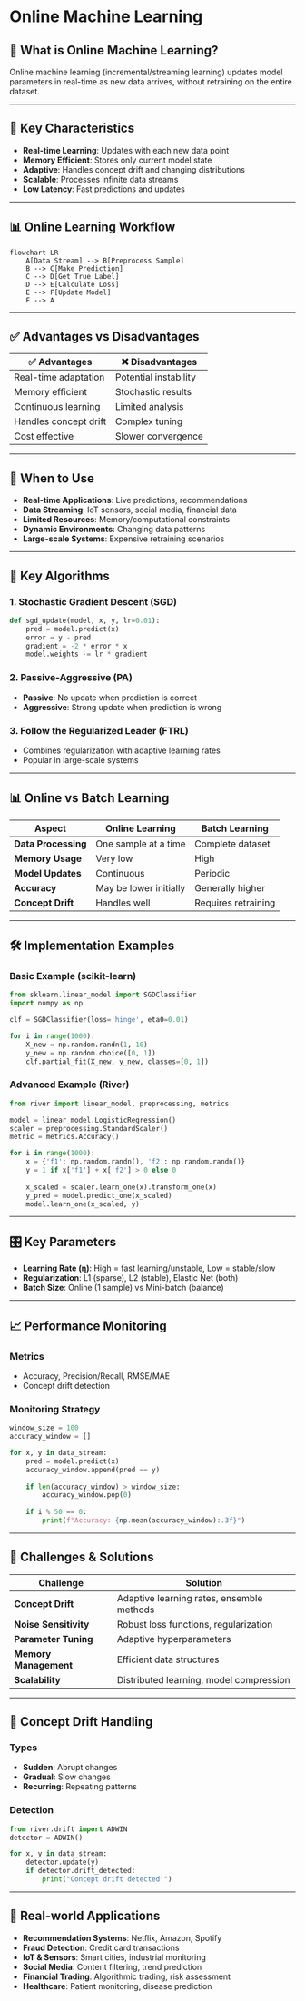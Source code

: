 # Online Machine Learning

## 🚀 What is Online Machine Learning?

Online machine learning (incremental/streaming learning) updates model parameters in real-time as new data arrives, without retraining on the entire dataset.

---

## 🔄 **Key Characteristics**

* **Real-time Learning**: Updates with each new data point
* **Memory Efficient**: Stores only current model state
* **Adaptive**: Handles concept drift and changing distributions
* **Scalable**: Processes infinite data streams
* **Low Latency**: Fast predictions and updates

---

## 📊 **Online Learning Workflow**

```mermaid
flowchart LR
    A[Data Stream] --> B[Preprocess Sample]
    B --> C[Make Prediction]
    C --> D[Get True Label]
    D --> E[Calculate Loss]
    E --> F[Update Model]
    F --> A
```

---

## ✅ **Advantages vs Disadvantages**

| ✅ **Advantages** | ❌ **Disadvantages** |
|------------------|---------------------|
| Real-time adaptation | Potential instability |
| Memory efficient | Stochastic results |
| Continuous learning | Limited analysis |
| Handles concept drift | Complex tuning |
| Cost effective | Slower convergence |

---

## 🎯 **When to Use**

* **Real-time Applications**: Live predictions, recommendations
* **Data Streaming**: IoT sensors, social media, financial data
* **Limited Resources**: Memory/computational constraints
* **Dynamic Environments**: Changing data patterns
* **Large-scale Systems**: Expensive retraining scenarios

---

## 🔧 **Key Algorithms**

### **1. Stochastic Gradient Descent (SGD)**
```python
def sgd_update(model, x, y, lr=0.01):
    pred = model.predict(x)
    error = y - pred
    gradient = -2 * error * x
    model.weights -= lr * gradient
```

### **2. Passive-Aggressive (PA)**
* **Passive**: No update when prediction is correct
* **Aggressive**: Strong update when prediction is wrong

### **3. Follow the Regularized Leader (FTRL)**
* Combines regularization with adaptive learning rates
* Popular in large-scale systems

---

## 📊 **Online vs Batch Learning**

| Aspect | Online Learning | Batch Learning |
|--------|----------------|----------------|
| **Data Processing** | One sample at a time | Complete dataset |
| **Memory Usage** | Very low | High |
| **Model Updates** | Continuous | Periodic |
| **Accuracy** | May be lower initially | Generally higher |
| **Concept Drift** | Handles well | Requires retraining |

---

## 🛠️ **Implementation Examples**

### **Basic Example (scikit-learn)**
```python
from sklearn.linear_model import SGDClassifier
import numpy as np

clf = SGDClassifier(loss='hinge', eta0=0.01)

for i in range(1000):
    X_new = np.random.randn(1, 10)
    y_new = np.random.choice([0, 1])
    clf.partial_fit(X_new, y_new, classes=[0, 1])
```

### **Advanced Example (River)**
```python
from river import linear_model, preprocessing, metrics

model = linear_model.LogisticRegression()
scaler = preprocessing.StandardScaler()
metric = metrics.Accuracy()

for i in range(1000):
    x = {'f1': np.random.randn(), 'f2': np.random.randn()}
    y = 1 if x['f1'] + x['f2'] > 0 else 0
    
    x_scaled = scaler.learn_one(x).transform_one(x)
    y_pred = model.predict_one(x_scaled)
    model.learn_one(x_scaled, y)
```

---

## 🎛️ **Key Parameters**

* **Learning Rate (η)**: High = fast learning/unstable, Low = stable/slow
* **Regularization**: L1 (sparse), L2 (stable), Elastic Net (both)
* **Batch Size**: Online (1 sample) vs Mini-batch (balance)

---

## 📈 **Performance Monitoring**

### **Metrics**
* Accuracy, Precision/Recall, RMSE/MAE
* Concept drift detection

### **Monitoring Strategy**
```python
window_size = 100
accuracy_window = []

for x, y in data_stream:
    pred = model.predict(x)
    accuracy_window.append(pred == y)
    
    if len(accuracy_window) > window_size:
        accuracy_window.pop(0)
    
    if i % 50 == 0:
        print(f"Accuracy: {np.mean(accuracy_window):.3f}")
```

---

## 🚨 **Challenges & Solutions**

| Challenge | Solution |
|-----------|----------|
| **Concept Drift** | Adaptive learning rates, ensemble methods |
| **Noise Sensitivity** | Robust loss functions, regularization |
| **Parameter Tuning** | Adaptive hyperparameters |
| **Memory Management** | Efficient data structures |
| **Scalability** | Distributed learning, model compression |

---

## 🔄 **Concept Drift Handling**

### **Types**
* **Sudden**: Abrupt changes
* **Gradual**: Slow changes
* **Recurring**: Repeating patterns

### **Detection**
```python
from river.drift import ADWIN
detector = ADWIN()

for x, y in data_stream:
    detector.update(y)
    if detector.drift_detected:
        print("Concept drift detected!")
```

---

## 🎯 **Real-world Applications**

* **Recommendation Systems**: Netflix, Amazon, Spotify
* **Fraud Detection**: Credit card transactions
* **IoT & Sensors**: Smart cities, industrial monitoring
* **Social Media**: Content filtering, trend prediction
* **Financial Trading**: Algorithmic trading, risk assessment
* **Healthcare**: Patient monitoring, disease prediction
